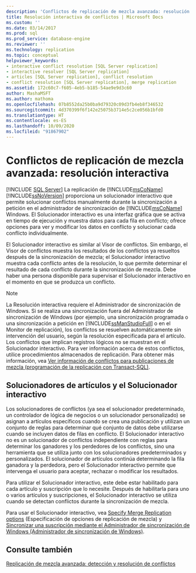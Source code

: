 ```yaml
---
description: 'Conflictos de replicación de mezcla avanzada: resolución interactiva'
title: Resolución interactiva de conflictos | Microsoft Docs
ms.custom: ''
ms.date: 03/14/2017
ms.prod: sql
ms.prod_service: database-engine
ms.reviewer: ''
ms.technology: replication
ms.topic: conceptual
helpviewer_keywords:
- interactive conflict resolution [SQL Server replication]
- interactive resolver [SQL Server replication]
- articles [SQL Server replication], conflict resolution
- conflict resolution [SQL Server replication], merge replication
ms.assetid: 172c60c7-f605-4eb5-b185-54ae9e9d3c60
author: MashaMSFT
ms.author: mathoma
ms.openlocfilehash: 07b8552da25b0ba9d79320c09d3fb4eb8f346532
ms.sourcegitcommit: 4d370399f6f142e25075b3714e5c2ce056b1bfd0
ms.translationtype: HT
ms.contentlocale: es-ES
ms.lasthandoff: 10/09/2020
ms.locfileid: "91867902"
---
```

# <a name="advanced-merge-replication-conflict---interactive-resolution"></a>Conflictos de replicación de mezcla avanzada: resolución interactiva
[!INCLUDE [SQL Server](../../../includes/applies-to-version/sqlserver.md)]
  La replicación de [!INCLUDE[msCoName](../../../includes/msconame-md.md)] [!INCLUDE[ssNoVersion](../../../includes/ssnoversion-md.md)] proporciona un solucionador interactivo que permite solucionar conflictos manualmente durante la sincronización a petición en el administrador de sincronización de [!INCLUDE[msCoName](../../../includes/msconame-md.md)] Windows. El Solucionador interactivo es una interfaz gráfica que se activa en tiempo de ejecución y muestra datos para cada fila en conflicto; ofrece opciones para ver y modificar los datos en conflicto y solucionar cada conflicto individualmente.  
  
 El Solucionador interactivo es similar al Visor de conflictos. Sin embargo, el Visor de conflictos muestra los resultados de los conflictos ya resueltos después de la sincronización de mezcla; el Solucionador interactivo muestra cada conflicto antes de la resolución, lo que permite determinar el resultado de cada conflicto durante la sincronización de mezcla. Debe haber una persona disponible para supervisar el Solucionador interactivo en el momento en que se produzca un conflicto.  
  
> [!NOTE]  
>  La Resolución interactiva requiere el Administrador de sincronización de Windows. Si se realiza una sincronización fuera del Administrador de sincronización de Windows (por ejemplo, una sincronización programada o una sincronización a petición en [!INCLUDE[ssManStudioFull](../../../includes/ssmanstudiofull-md.md)] o en el Monitor de replicación), los conflictos se resuelven automáticamente sin intervención del usuario, según la resolución especificada para el artículo. Los conflictos que implican registros lógicos no se muestran en el Solucionador interactivo. Para ver información acerca de estos conflictos, utilice procedimientos almacenados de replicación. Para obtener más información, vea [Ver información de conflictos para publicaciones de mezcla &#40;programación de la replicación con Transact-SQL&#41;](../view-and-resolve-data-conflicts-for-merge-publications.md).  
  
## <a name="article-resolvers-and-the-interactive-resolver"></a>Solucionadores de artículos y el Solucionador interactivo  
 Los solucionadores de conflictos (ya sea el solucionador predeterminado, un controlador de lógica de negocios o un solucionador personalizado) se asignan a artículos específicos cuando se crea una publicación y utilizan un conjunto de reglas para determinar qué conjunto de datos debe utilizarse cuando se incluyen datos de filas en conflicto. El Solucionador interactivo no es un solucionador de conflictos independiente con reglas para determinar los ganadores y los perdedores de los conflictos, sino una herramienta que se utiliza junto con los solucionadores predeterminados y personalizados. El solucionador de artículos continúa determinando la fila ganadora y la perdedora, pero el Solucionador interactivo permite que intervenga el usuario para aceptar, rechazar o modificar los resultados.  
  
 Para utilizar el Solucionador interactivo, este debe estar habilitado para cada artículo y suscripción que lo necesite. Después de habilitarla para uno o varios artículos y suscripciones, el Solucionador interactivo se utiliza cuando se detectan conflictos durante la sincronización de mezcla.  
  
 Para usar el Solucionador interactivo, vea [Specify Merge Replication options](../../../relational-databases/replication/merge/specify-merge-replication-properties.md) (Especificación de opciones de replicación de mezcla) y [Sincronizar una suscripción mediante el Administrador de sincronización de Windows &#40;Administrador de sincronización de Windows&#41;](../../../relational-databases/replication/synchronize-a-subscription-using-windows-synchronization-manager.md).  
  
## <a name="see-also"></a>Consulte también  
 [Replicación de mezcla avanzada: detección y resolución de conflictos](../../../relational-databases/replication/merge/advanced-merge-replication-conflict-detection-and-resolution.md)  
  
